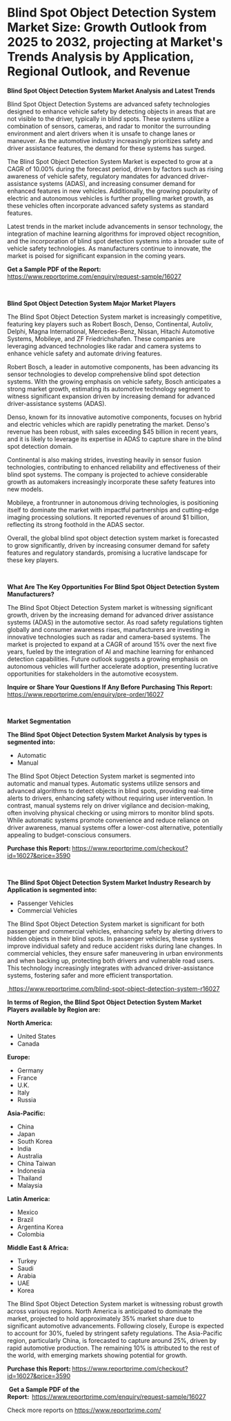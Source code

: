 <p><h1>Blind Spot Object Detection System Market Size: Growth Outlook from 2025 to 2032, projecting at Market's Trends Analysis by Application, Regional Outlook, and Revenue</h1></p><p><strong>Blind Spot Object Detection System Market Analysis and Latest Trends</strong></p>
<p><p>Blind Spot Object Detection Systems are advanced safety technologies designed to enhance vehicle safety by detecting objects in areas that are not visible to the driver, typically in blind spots. These systems utilize a combination of sensors, cameras, and radar to monitor the surrounding environment and alert drivers when it is unsafe to change lanes or maneuver. As the automotive industry increasingly prioritizes safety and driver assistance features, the demand for these systems has surged.</p><p>The Blind Spot Object Detection System Market is expected to grow at a CAGR of 10.00% during the forecast period, driven by factors such as rising awareness of vehicle safety, regulatory mandates for advanced driver-assistance systems (ADAS), and increasing consumer demand for enhanced features in new vehicles. Additionally, the growing popularity of electric and autonomous vehicles is further propelling market growth, as these vehicles often incorporate advanced safety systems as standard features.</p><p>Latest trends in the market include advancements in sensor technology, the integration of machine learning algorithms for improved object recognition, and the incorporation of blind spot detection systems into a broader suite of vehicle safety technologies. As manufacturers continue to innovate, the market is poised for significant expansion in the coming years.</p></p>
<p><strong>Get a Sample PDF of the Report:&nbsp;</strong> <a href="https://www.reportprime.com/enquiry/request-sample/16027?utm_campaign=3033&utm_medium=2&utm_source=Github&utm_content=ia&utm_term=20032025&utm_id=blind-spot-object-detection-system">https://www.reportprime.com/enquiry/request-sample/16027</a></p>
<p>&nbsp;</p>
<p><strong>Blind Spot Object Detection System Major Market Players</strong></p>
<p><p>The Blind Spot Object Detection System market is increasingly competitive, featuring key players such as Robert Bosch, Denso, Continental, Autoliv, Delphi, Magna International, Mercedes-Benz, Nissan, Hitachi Automotive Systems, Mobileye, and ZF Friedrichshafen. These companies are leveraging advanced technologies like radar and camera systems to enhance vehicle safety and automate driving features.</p><p>Robert Bosch, a leader in automotive components, has been advancing its sensor technologies to develop comprehensive blind spot detection systems. With the growing emphasis on vehicle safety, Bosch anticipates a strong market growth, estimating its automotive technology segment to witness significant expansion driven by increasing demand for advanced driver-assistance systems (ADAS).</p><p>Denso, known for its innovative automotive components, focuses on hybrid and electric vehicles which are rapidly penetrating the market. Denso's revenue has been robust, with sales exceeding $45 billion in recent years, and it is likely to leverage its expertise in ADAS to capture share in the blind spot detection domain.</p><p>Continental is also making strides, investing heavily in sensor fusion technologies, contributing to enhanced reliability and effectiveness of their blind spot systems. The company is projected to achieve considerable growth as automakers increasingly incorporate these safety features into new models.</p><p>Mobileye, a frontrunner in autonomous driving technologies, is positioning itself to dominate the market with impactful partnerships and cutting-edge imaging processing solutions. It reported revenues of around $1 billion, reflecting its strong foothold in the ADAS sector.</p><p>Overall, the global blind spot object detection system market is forecasted to grow significantly, driven by increasing consumer demand for safety features and regulatory standards, promising a lucrative landscape for these key players.</p></p>
<p>&nbsp;</p>
<p><strong>What Are The Key Opportunities For Blind Spot Object Detection System Manufacturers?</strong></p>
<p><p>The Blind Spot Object Detection System market is witnessing significant growth, driven by the increasing demand for advanced driver assistance systems (ADAS) in the automotive sector. As road safety regulations tighten globally and consumer awareness rises, manufacturers are investing in innovative technologies such as radar and camera-based systems. The market is projected to expand at a CAGR of around 15% over the next five years, fueled by the integration of AI and machine learning for enhanced detection capabilities. Future outlook suggests a growing emphasis on autonomous vehicles will further accelerate adoption, presenting lucrative opportunities for stakeholders in the automotive ecosystem.</p></p>
<p><strong>Inquire or Share Your Questions If Any Before Purchasing This Report:</strong> <a href="https://www.reportprime.com/enquiry/pre-order/16027?utm_campaign=3033&utm_medium=2&utm_source=Github&utm_content=ia&utm_term=20032025&utm_id=blind-spot-object-detection-system">https://www.reportprime.com/enquiry/pre-order/16027</a></p>
<p>&nbsp;</p>
<p><strong>Market Segmentation</strong></p>
<p><strong>The Blind Spot Object Detection System Market Analysis by types is segmented into:</strong></p>
<p><ul><li>Automatic</li><li>Manual</li></ul></p>
<p><p>The Blind Spot Object Detection System market is segmented into automatic and manual types. Automatic systems utilize sensors and advanced algorithms to detect objects in blind spots, providing real-time alerts to drivers, enhancing safety without requiring user intervention. In contrast, manual systems rely on driver vigilance and decision-making, often involving physical checking or using mirrors to monitor blind spots. While automatic systems promote convenience and reduce reliance on driver awareness, manual systems offer a lower-cost alternative, potentially appealing to budget-conscious consumers.</p></p>
<p><strong>Purchase this Report:&nbsp;</strong><a href="https://www.reportprime.com/checkout?id=16027&price=3590&utm_campaign=3033&utm_medium=2&utm_source=Github&utm_content=ia&utm_term=20032025&utm_id=blind-spot-object-detection-system">https://www.reportprime.com/checkout?id=16027&price=3590</a></p>
<p>&nbsp;</p>
<p><strong>The Blind Spot Object Detection System Market Industry Research by Application is segmented into:</strong></p>
<p><ul><li>Passenger Vehicles</li><li>Commercial Vehicles</li></ul></p>
<p><p>The Blind Spot Object Detection System market is significant for both passenger and commercial vehicles, enhancing safety by alerting drivers to hidden objects in their blind spots. In passenger vehicles, these systems improve individual safety and reduce accident risks during lane changes. In commercial vehicles, they ensure safer maneuvering in urban environments and when backing up, protecting both drivers and vulnerable road users. This technology increasingly integrates with advanced driver-assistance systems, fostering safer and more efficient transportation.</p></p>
<p><a href="https://www.reportprime.com/blind-spot-object-detection-system-r16027?utm_campaign=3033&utm_medium=2&utm_source=Github&utm_content=ia&utm_term=20032025&utm_id=blind-spot-object-detection-system">&nbsp;https://www.reportprime.com/blind-spot-object-detection-system-r16027</a></p>
<p><strong>In terms of Region, the Blind Spot Object Detection System Market Players available by Region are:</strong></p>
<p>
    <p> <strong> North America: </strong>
        <ul>
            <li>United States</li>
            <li>Canada</li>
        </ul>
        </p> 
    <p> <strong> Europe: </strong>
        <ul>
            <li>Germany</li>
            <li>France</li>
            <li>U.K.</li>
            <li>Italy</li>
            <li>Russia</li>
        </ul>
        </p> 
    <p> <strong> Asia-Pacific: </strong>
        <ul>
            <li>China</li>
            <li>Japan</li>
            <li>South Korea</li>
            <li>India</li>
            <li>Australia</li>
            <li>China Taiwan</li>
            <li>Indonesia</li>
            <li>Thailand</li>
            <li>Malaysia</li>
        </ul>
        </p> 
    <p> <strong> Latin America: </strong>
        <ul>
            <li>Mexico</li>
            <li>Brazil</li>
            <li>Argentina Korea</li>
            <li>Colombia</li>
        </ul>
        </p> 
    <p> <strong> Middle East & Africa: </strong>
        <ul>
            <li>Turkey</li>
            <li>Saudi</li>
            <li>Arabia</li>
            <li>UAE</li>
            <li>Korea</li>
        </ul>
    </p>
    </p>
<p><p>The Blind Spot Object Detection System market is witnessing robust growth across various regions. North America is anticipated to dominate the market, projected to hold approximately 35% market share due to significant automotive advancements. Following closely, Europe is expected to account for 30%, fueled by stringent safety regulations. The Asia-Pacific region, particularly China, is forecasted to capture around 25%, driven by rapid automotive production. The remaining 10% is attributed to the rest of the world, with emerging markets showing potential for growth.</p></p>
<p><strong>Purchase this Report: </strong><a href="https://www.reportprime.com/checkout?id=16027&price=3590&utm_campaign=3033&utm_medium=2&utm_source=Github&utm_content=ia&utm_term=20032025&utm_id=blind-spot-object-detection-system">https://www.reportprime.com/checkout?id=16027&price=3590</a></p>
<p>&nbsp;<strong>Get a Sample PDF of the Report:&nbsp;&nbsp;</strong><a href="https://www.reportprime.com/enquiry/request-sample/16027?utm_campaign=3033&utm_medium=2&utm_source=Github&utm_content=ia&utm_term=20032025&utm_id=blind-spot-object-detection-system">https://www.reportprime.com/enquiry/request-sample/16027</a></p>
<p><strong></strong></p>
<p>Check more reports on <a href="https://www.reportprime.com/?utm_campaign=3033&utm_medium=2&utm_source=Github&utm_content=ia&utm_term=20032025&utm_id=blind-spot-object-detection-system">https://www.reportprime.com/</a></p>